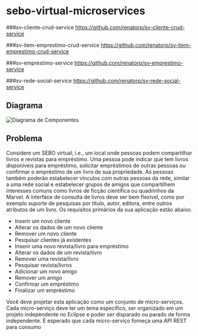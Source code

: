 # sebo-virtual-microservices

###sv-cliente-crud-service
https://github.com/renatorp/sv-cliente-crud-service

###sv-item-emprestimo-crud-service
https://github.com/renatorp/sv-item-emprestimo-crud-service

###sv-emprestimo-service
https://github.com/renatorp/sv-emprestimo-service

###sv-rede-social-service
https://github.com/renatorp/sv-rede-social-service

## Diagrama
![Diagrama de Componentes](https://github.com/renatorp/sebo-virtual-microservices/blob/master/sebo-online-microservices.png)

## Problema

 Considere um SEBO virtual, i.e., um local onde pessoas podem
compartilhar livros e revistas para empréstimo. Uma pessoa pode indicar que
tem livros disponíveis para empréstimo, solicitar empréstimos de outras
pessoas ou confirmar o empréstimo de um livro de sua propriedade. As
pessoas também poderão estabelecer vínculos com outras pessoas da rede,
similar a uma rede social e estabelecer grupos de amigos que compartilhem
interesses comuns como livros de ficção científica ou quadrinhos da Marvel.
A interface de consulta de livros deve ser bem flexível, como por exemplo
suporte de pesquisas por título, autor, editora, entre outros atributos de um
livro.
Os requisitos primários da sua aplicação estão abaixo.
- Inserir um novo cliente
- Alterar os dados de um novo cliente
- Remover um novo cliente
- Pesquisar clientes já existentes
- Inserir uma novo revista/livro para empréstimo
- Alterar os dados de um revista/livro
- Remover uma revista/livro
- Pesquisar revista/livros
- Adicionar um novo amigo
- Remover um amigo
- Confirmar um empréstimo
- Finalizar um empréstimo

Você deve projetar esta aplicação como um conjunto de micro-serviços.
Cada micro-serviço deve ter um tema específico, ser organizado em um
projeto independente no Eclipse e poder ser disparado ou parado de forma
independente. É esperado que cada micro-serviço forneça uma API REST
para consumo
